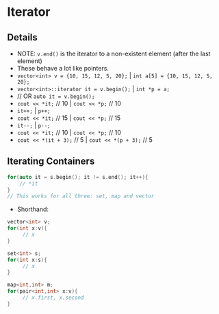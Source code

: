 # Iterator

## Details
* NOTE: `v.end()` is the iterator to a non-existent element (after the last element)
* These behave a lot like pointers.
* `vector<int> v = {10, 15, 12, 5, 20};` | `int a[5] = {10, 15, 12, 5, 20};`
* `vector<int>::iterator it = v.begin();` | `int *p = a;`
* // OR `auto it = v.begin();`
* `cout << *it;` // 10 | `cout << *p;` // 10
* `it++;` | `p++;`
* `cout << *it;` // 15 | `cout << *p;` // 15
* `it--;` | `p--;`
* `cout << *it;` // 10 | `cout << *p;` // 10
* `cout << *(it + 3);` // 5 | `cout << *(p + 3);` // 5

## Iterating Containers
```c++
for(auto it = s.begin(); it != s.end(); it++){
    // *it
}
// This works for all three: set, map and vector
```
* Shorthand:
```c++
vector<int> v;
for(int x:v){
     // x
}
```
```c++
set<int> s;
for(int x:s){
     // x
}
```
```cpp
map<int,int> m;
for(pair<int,int> x:v){
     // x.first, x.second
}
```